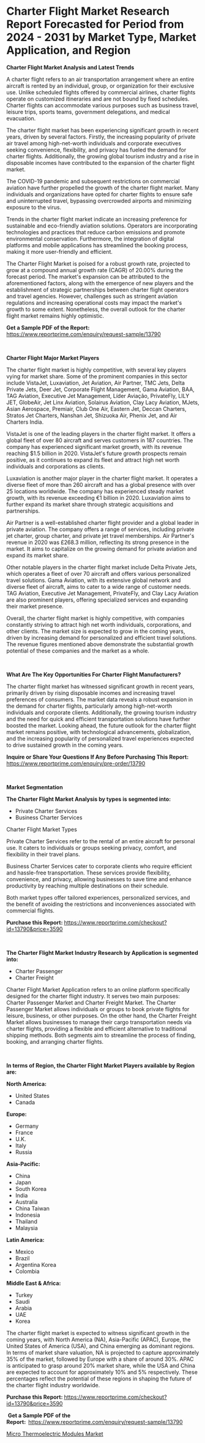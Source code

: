 <p><h1>Charter Flight Market Research Report Forecasted for Period from 2024 -  2031 by Market Type, Market Application, and Region</h1></p><p><strong>Charter Flight Market Analysis and Latest Trends</strong></p>
<p><p>A charter flight refers to an air transportation arrangement where an entire aircraft is rented by an individual, group, or organization for their exclusive use. Unlike scheduled flights offered by commercial airlines, charter flights operate on customized itineraries and are not bound by fixed schedules. Charter flights can accommodate various purposes such as business travel, leisure trips, sports teams, government delegations, and medical evacuation.</p><p>The charter flight market has been experiencing significant growth in recent years, driven by several factors. Firstly, the increasing popularity of private air travel among high-net-worth individuals and corporate executives seeking convenience, flexibility, and privacy has fueled the demand for charter flights. Additionally, the growing global tourism industry and a rise in disposable incomes have contributed to the expansion of the charter flight market.</p><p>The COVID-19 pandemic and subsequent restrictions on commercial aviation have further propelled the growth of the charter flight market. Many individuals and organizations have opted for charter flights to ensure safe and uninterrupted travel, bypassing overcrowded airports and minimizing exposure to the virus.</p><p>Trends in the charter flight market indicate an increasing preference for sustainable and eco-friendly aviation solutions. Operators are incorporating technologies and practices that reduce carbon emissions and promote environmental conservation. Furthermore, the integration of digital platforms and mobile applications has streamlined the booking process, making it more user-friendly and efficient.</p><p>The Charter Flight Market is poised for a robust growth rate, projected to grow at a compound annual growth rate (CAGR) of 20.00% during the forecast period. The market's expansion can be attributed to the aforementioned factors, along with the emergence of new players and the establishment of strategic partnerships between charter flight operators and travel agencies. However, challenges such as stringent aviation regulations and increasing operational costs may impact the market's growth to some extent. Nonetheless, the overall outlook for the charter flight market remains highly optimistic.</p></p>
<p><strong>Get a Sample PDF of the Report:&nbsp;</strong> <a href="https://www.reportprime.com/enquiry/request-sample/13790">https://www.reportprime.com/enquiry/request-sample/13790</a></p>
<p>&nbsp;</p>
<p><strong>Charter Flight Major Market Players</strong></p>
<p><p>The charter flight market is highly competitive, with several key players vying for market share. Some of the prominent companies in this sector include VistaJet, Luxaviation, Jet Aviation, Air Partner, TMC Jets, Delta Private Jets, Deer Jet, Corporate Flight Management, Gama Aviation, BAA, TAG Aviation, Executive Jet Management, Líder Aviação, PrivateFly, LILY JET, GlobeAir, Jet Linx Aviation, Solairus Aviation, Clay Lacy Aviation, MJets, Asian Aerospace, Premiair, Club One Air, Eastern Jet, Deccan Charters, Stratos Jet Charters, Nanshan Jet, Shizuoka Air, Phenix Jet, and Air Charters India.</p><p>VistaJet is one of the leading players in the charter flight market. It offers a global fleet of over 80 aircraft and serves customers in 187 countries. The company has experienced significant market growth, with its revenue reaching $1.5 billion in 2020. VistaJet's future growth prospects remain positive, as it continues to expand its fleet and attract high net worth individuals and corporations as clients.</p><p>Luxaviation is another major player in the charter flight market. It operates a diverse fleet of more than 260 aircraft and has a global presence with over 25 locations worldwide. The company has experienced steady market growth, with its revenue exceeding €1 billion in 2020. Luxaviation aims to further expand its market share through strategic acquisitions and partnerships.</p><p>Air Partner is a well-established charter flight provider and a global leader in private aviation. The company offers a range of services, including private jet charter, group charter, and private jet travel memberships. Air Partner's revenue in 2020 was £268.3 million, reflecting its strong presence in the market. It aims to capitalize on the growing demand for private aviation and expand its market share.</p><p>Other notable players in the charter flight market include Delta Private Jets, which operates a fleet of over 70 aircraft and offers various personalized travel solutions. Gama Aviation, with its extensive global network and diverse fleet of aircraft, aims to cater to a wide range of customer needs. TAG Aviation, Executive Jet Management, PrivateFly, and Clay Lacy Aviation are also prominent players, offering specialized services and expanding their market presence.</p><p>Overall, the charter flight market is highly competitive, with companies constantly striving to attract high net worth individuals, corporations, and other clients. The market size is expected to grow in the coming years, driven by increasing demand for personalized and efficient travel solutions. The revenue figures mentioned above demonstrate the substantial growth potential of these companies and the market as a whole.</p></p>
<p>&nbsp;</p>
<p><strong>What Are The Key Opportunities For Charter Flight Manufacturers?</strong></p>
<p><p>The charter flight market has witnessed significant growth in recent years, primarily driven by rising disposable incomes and increasing travel preferences of consumers. The market data reveals a robust expansion in the demand for charter flights, particularly among high-net-worth individuals and corporate clients. Additionally, the growing tourism industry and the need for quick and efficient transportation solutions have further boosted the market. Looking ahead, the future outlook for the charter flight market remains positive, with technological advancements, globalization, and the increasing popularity of personalized travel experiences expected to drive sustained growth in the coming years.</p></p>
<p><strong>Inquire or Share Your Questions If Any Before Purchasing This Report:</strong> <a href="https://www.reportprime.com/enquiry/pre-order/13790">https://www.reportprime.com/enquiry/pre-order/13790</a></p>
<p>&nbsp;</p>
<p><strong>Market Segmentation</strong></p>
<p><strong>The Charter Flight Market Analysis by types is segmented into:</strong></p>
<p><ul><li>Private Charter Services</li><li>Business Charter Services</li></ul></p>
<p><p>Charter Flight Market Types</p><p>Private Charter Services refer to the rental of an entire aircraft for personal use. It caters to individuals or groups seeking privacy, comfort, and flexibility in their travel plans.</p><p>Business Charter Services cater to corporate clients who require efficient and hassle-free transportation. These services provide flexibility, convenience, and privacy, allowing businesses to save time and enhance productivity by reaching multiple destinations on their schedule.</p><p>Both market types offer tailored experiences, personalized services, and the benefit of avoiding the restrictions and inconveniences associated with commercial flights.</p></p>
<p><strong>Purchase this Report:&nbsp;</strong><a href="https://www.reportprime.com/checkout?id=13790&price=3590">https://www.reportprime.com/checkout?id=13790&price=3590</a></p>
<p>&nbsp;</p>
<p><strong>The Charter Flight Market Industry Research by Application is segmented into:</strong></p>
<p><ul><li>Charter Passenger</li><li>Charter Freight</li></ul></p>
<p><p>Charter Flight Market Application refers to an online platform specifically designed for the charter flight industry. It serves two main purposes: Charter Passenger Market and Charter Freight Market. The Charter Passenger Market allows individuals or groups to book private flights for leisure, business, or other purposes. On the other hand, the Charter Freight Market allows businesses to manage their cargo transportation needs via charter flights, providing a flexible and efficient alternative to traditional shipping methods. Both segments aim to streamline the process of finding, booking, and arranging charter flights.</p></p>
<p>&nbsp;</p>
<p><strong>In terms of Region, the Charter Flight Market Players available by Region are:</strong></p>
<p>
    <p> <strong> North America: </strong>
        <ul>
            <li>United States</li>
            <li>Canada</li>
        </ul>
        </p> 
    <p> <strong> Europe: </strong>
        <ul>
            <li>Germany</li>
            <li>France</li>
            <li>U.K.</li>
            <li>Italy</li>
            <li>Russia</li>
        </ul>
        </p> 
    <p> <strong> Asia-Pacific: </strong>
        <ul>
            <li>China</li>
            <li>Japan</li>
            <li>South Korea</li>
            <li>India</li>
            <li>Australia</li>
            <li>China Taiwan</li>
            <li>Indonesia</li>
            <li>Thailand</li>
            <li>Malaysia</li>
        </ul>
        </p> 
    <p> <strong> Latin America: </strong>
        <ul>
            <li>Mexico</li>
            <li>Brazil</li>
            <li>Argentina Korea</li>
            <li>Colombia</li>
        </ul>
        </p> 
    <p> <strong> Middle East & Africa: </strong>
        <ul>
            <li>Turkey</li>
            <li>Saudi</li>
            <li>Arabia</li>
            <li>UAE</li>
            <li>Korea</li>
        </ul>
    </p>
    </p>
<p><p>The charter flight market is expected to witness significant growth in the coming years, with North America (NA), Asia-Pacific (APAC), Europe, the United States of America (USA), and China emerging as dominant regions. In terms of market share valuation, NA is projected to capture approximately 35% of the market, followed by Europe with a share of around 30%. APAC is anticipated to grasp around 20% market share, while the USA and China are expected to account for approximately 10% and 5% respectively. These percentages reflect the potential of these regions in shaping the future of the charter flight industry worldwide.</p></p>
<p><strong>Purchase this Report: </strong><a href="https://www.reportprime.com/checkout?id=13790&price=3590">https://www.reportprime.com/checkout?id=13790&price=3590</a></p>
<p>&nbsp;<strong>Get a Sample PDF of the Report:&nbsp;&nbsp;</strong><a href="https://www.reportprime.com/enquiry/request-sample/13790">https://www.reportprime.com/enquiry/request-sample/13790</a></p>
<p><strong></strong></p>
<p><p><a href="https://medium.com/@briaabshire64/analyzing-micro-thermoelectric-modules-market-global-industry-perspective-and-forecast-2023-to-e4ee7f1df468">Micro Thermoelectric Modules Market</a></p></p>